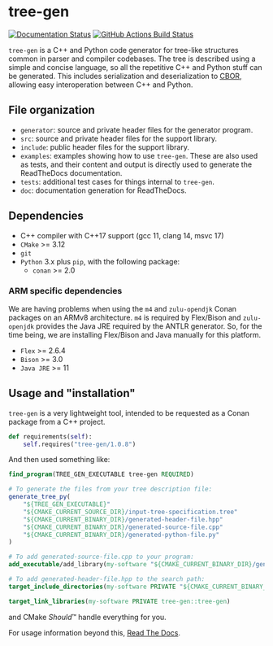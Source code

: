 # tree-gen

[![Documentation Status](https://readthedocs.org/projects/tree-gen/badge/?version=latest)](https://tree-gen.readthedocs.io/en/latest)
[![GitHub Actions Build Status](https://github.com/QuTech-Delft/tree-gen/workflows/Test/badge.svg)](https://github.com/qutech-delft/tree-gen/actions)

`tree-gen` is a C++ and Python code generator for tree-like structures common in parser and compiler codebases.
The tree is described using a simple and concise language, so all the repetitive C++ and Python stuff can be generated.
This includes serialization and deserialization to [CBOR](https://cbor.io/),
allowing easy interoperation between C++ and Python.

## File organization

 - `generator`: source and private header files for the generator program.
 - `src`: source and private header files for the support library.
 - `include`: public header files for the support library.
 - `examples`: examples showing how to use `tree-gen`. These are also used as tests,
   and their content and output is directly used to generate the ReadTheDocs documentation.
 - `tests`: additional test cases for things internal to `tree-gen`.
 - `doc`: documentation generation for ReadTheDocs.

## Dependencies

* C++ compiler with C++17 support (gcc 11, clang 14, msvc 17)
* `CMake` >= 3.12
* `git`
* `Python` 3.x plus `pip`, with the following package:
  * `conan` >= 2.0
  
### ARM specific dependencies

We are having problems when using the `m4` and `zulu-opendjk` Conan packages on an ARMv8 architecture.
`m4` is required by Flex/Bison and `zulu-openjdk` provides the Java JRE required by the ANTLR generator.
So, for the time being, we are installing Flex/Bison and Java manually for this platform.

* `Flex` >= 2.6.4
* `Bison` >= 3.0
* `Java JRE` >= 11

## Usage and "installation"

`tree-gen` is a very lightweight tool, intended to be requested as a Conan package from a C++ project.

```python
def requirements(self):
    self.requires("tree-gen/1.0.8")
```

And then used something like:

```cmake
find_program(TREE_GEN_EXECUTABLE tree-gen REQUIRED)

# To generate the files from your tree description file:
generate_tree_py(
    "${TREE_GEN_EXECUTABLE}"
    "${CMAKE_CURRENT_SOURCE_DIR}/input-tree-specification.tree"
    "${CMAKE_CURRENT_BINARY_DIR}/generated-header-file.hpp"
    "${CMAKE_CURRENT_BINARY_DIR}/generated-source-file.cpp"
    "${CMAKE_CURRENT_BINARY_DIR}/generated-python-file.py"
)

# To add generated-source-file.cpp to your program:
add_executable/add_library(my-software "${CMAKE_CURRENT_BINARY_DIR}/generated-source-file.cpp")

# To add generated-header-file.hpp to the search path:
target_include_directories(my-software PRIVATE "${CMAKE_CURRENT_BINARY_DIR}")

target_link_libraries(my-software PRIVATE tree-gen::tree-gen)
```

and CMake *Should*™ handle everything for you.

For usage information beyond this, [Read The Docs](https://tree-gen.readthedocs.io/).
